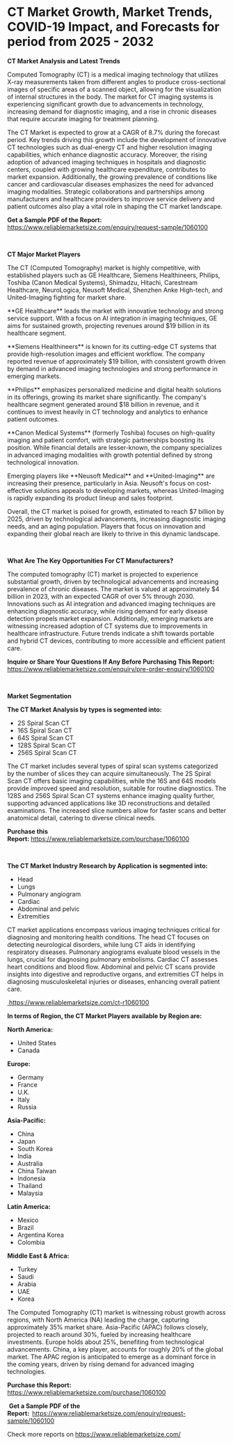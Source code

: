 <p><h1>CT Market Growth, Market Trends, COVID-19 Impact, and Forecasts for period from 2025 - 2032</h1></p><p><strong>CT Market Analysis and Latest Trends</strong></p>
<p><p>Computed Tomography (CT) is a medical imaging technology that utilizes X-ray measurements taken from different angles to produce cross-sectional images of specific areas of a scanned object, allowing for the visualization of internal structures in the body. The market for CT imaging systems is experiencing significant growth due to advancements in technology, increasing demand for diagnostic imaging, and a rise in chronic diseases that require accurate imaging for treatment planning.</p><p>The CT Market is expected to grow at a CAGR of 8.7% during the forecast period. Key trends driving this growth include the development of innovative CT technologies such as dual-energy CT and higher resolution imaging capabilities, which enhance diagnostic accuracy. Moreover, the rising adoption of advanced imaging techniques in hospitals and diagnostic centers, coupled with growing healthcare expenditure, contributes to market expansion. Additionally, the growing prevalence of conditions like cancer and cardiovascular diseases emphasizes the need for advanced imaging modalities. Strategic collaborations and partnerships among manufacturers and healthcare providers to improve service delivery and patient outcomes also play a vital role in shaping the CT market landscape.</p></p>
<p><strong>Get a Sample PDF of the Report:&nbsp;</strong> <a href="https://www.reliablemarketsize.com/enquiry/request-sample/1060100?utm_campaign=3172&utm_medium=2&utm_source=Github&utm_content=ia&utm_term=22032025&utm_id=ct">https://www.reliablemarketsize.com/enquiry/request-sample/1060100</a></p>
<p>&nbsp;</p>
<p><strong>CT Major Market Players</strong></p>
<p><p>The CT (Computed Tomography) market is highly competitive, with established players such as GE Healthcare, Siemens Healthineers, Philips, Toshiba (Canon Medical Systems), Shimadzu, Hitachi, Carestream Healthcare, NeuroLogica, Neusoft Medical, Shenzhen Anke High-tech, and United-Imaging fighting for market share.</p><p>**GE Healthcare** leads the market with innovative technology and strong service support. With a focus on AI integration in imaging techniques, GE aims for sustained growth, projecting revenues around $19 billion in its healthcare segment.</p><p>**Siemens Healthineers** is known for its cutting-edge CT systems that provide high-resolution images and efficient workflow. The company reported revenue of approximately $19 billion, with consistent growth driven by demand in advanced imaging technologies and strong performance in emerging markets.</p><p>**Philips** emphasizes personalized medicine and digital health solutions in its offerings, growing its market share significantly. The company's healthcare segment generated around $18 billion in revenue, and it continues to invest heavily in CT technology and analytics to enhance patient outcomes.</p><p>**Canon Medical Systems** (formerly Toshiba) focuses on high-quality imaging and patient comfort, with strategic partnerships boosting its position. While financial details are lesser-known, the company specializes in advanced imaging modalities with growth potential defined by strong technological innovation.</p><p>Emerging players like **Neusoft Medical** and **United-Imaging** are increasing their presence, particularly in Asia. Neusoft's focus on cost-effective solutions appeals to developing markets, whereas United-Imaging is rapidly expanding its product lineup and sales footprint.</p><p>Overall, the CT market is poised for growth, estimated to reach $7 billion by 2025, driven by technological advancements, increasing diagnostic imaging needs, and an aging population. Players that focus on innovation and expanding their global reach are likely to thrive in this dynamic landscape.</p></p>
<p>&nbsp;</p>
<p><strong>What Are The Key Opportunities For CT Manufacturers?</strong></p>
<p><p>The computed tomography (CT) market is projected to experience substantial growth, driven by technological advancements and increasing prevalence of chronic diseases. The market is valued at approximately $4 billion in 2023, with an expected CAGR of over 5% through 2030. Innovations such as AI integration and advanced imaging techniques are enhancing diagnostic accuracy, while rising demand for early disease detection propels market expansion. Additionally, emerging markets are witnessing increased adoption of CT systems due to improvements in healthcare infrastructure. Future trends indicate a shift towards portable and hybrid CT devices, contributing to more accessible and efficient patient care.</p></p>
<p><strong>Inquire or Share Your Questions If Any Before Purchasing This Report:</strong> <a href="https://www.reliablemarketsize.com/enquiry/pre-order-enquiry/1060100?utm_campaign=3172&utm_medium=2&utm_source=Github&utm_content=ia&utm_term=22032025&utm_id=ct">https://www.reliablemarketsize.com/enquiry/pre-order-enquiry/1060100</a></p>
<p>&nbsp;</p>
<p><strong>Market Segmentation</strong></p>
<p><strong>The CT Market Analysis by types is segmented into:</strong></p>
<p><ul><li>2S Spiral Scan CT</li><li>16S Spiral Scan CT</li><li>64S Spiral Scan CT</li><li>128S Spiral Scan CT</li><li>256S Spiral Scan CT</li></ul></p>
<p><p>The CT market includes several types of spiral scan systems categorized by the number of slices they can acquire simultaneously. The 2S Spiral Scan CT offers basic imaging capabilities, while the 16S and 64S models provide improved speed and resolution, suitable for routine diagnostics. The 128S and 256S Spiral Scan CT systems enhance imaging quality further, supporting advanced applications like 3D reconstructions and detailed examinations. The increased slice numbers allow for faster scans and better anatomical detail, catering to diverse clinical needs.</p></p>
<p><strong>Purchase this Report:&nbsp;</strong><a href="https://www.reliablemarketsize.com/purchase/1060100?utm_campaign=3172&utm_medium=2&utm_source=Github&utm_content=ia&utm_term=22032025&utm_id=ct">https://www.reliablemarketsize.com/purchase/1060100</a></p>
<p>&nbsp;</p>
<p><strong>The CT Market Industry Research by Application is segmented into:</strong></p>
<p><ul><li>Head</li><li>Lungs</li><li>Pulmonary angiogram</li><li>Cardiac</li><li>Abdominal and pelvic</li><li>Extremities</li></ul></p>
<p><p>CT market applications encompass various imaging techniques critical for diagnosing and monitoring health conditions. The head CT focuses on detecting neurological disorders, while lung CT aids in identifying respiratory diseases. Pulmonary angiograms evaluate blood vessels in the lungs, crucial for diagnosing pulmonary embolisms. Cardiac CT assesses heart conditions and blood flow. Abdominal and pelvic CT scans provide insights into digestive and reproductive organs, and extremities CT helps in diagnosing musculoskeletal injuries or diseases, enhancing overall patient care.</p></p>
<p><a href="https://www.reliablemarketsize.com/ct-r1060100?utm_campaign=3172&utm_medium=2&utm_source=Github&utm_content=ia&utm_term=22032025&utm_id=ct">&nbsp;https://www.reliablemarketsize.com/ct-r1060100</a></p>
<p><strong>In terms of Region, the CT Market Players available by Region are:</strong></p>
<p>
    <p> <strong> North America: </strong>
        <ul>
            <li>United States</li>
            <li>Canada</li>
        </ul>
        </p> 
    <p> <strong> Europe: </strong>
        <ul>
            <li>Germany</li>
            <li>France</li>
            <li>U.K.</li>
            <li>Italy</li>
            <li>Russia</li>
        </ul>
        </p> 
    <p> <strong> Asia-Pacific: </strong>
        <ul>
            <li>China</li>
            <li>Japan</li>
            <li>South Korea</li>
            <li>India</li>
            <li>Australia</li>
            <li>China Taiwan</li>
            <li>Indonesia</li>
            <li>Thailand</li>
            <li>Malaysia</li>
        </ul>
        </p> 
    <p> <strong> Latin America: </strong>
        <ul>
            <li>Mexico</li>
            <li>Brazil</li>
            <li>Argentina Korea</li>
            <li>Colombia</li>
        </ul>
        </p> 
    <p> <strong> Middle East & Africa: </strong>
        <ul>
            <li>Turkey</li>
            <li>Saudi</li>
            <li>Arabia</li>
            <li>UAE</li>
            <li>Korea</li>
        </ul>
    </p>
    </p>
<p><p>The Computed Tomography (CT) market is witnessing robust growth across regions, with North America (NA) leading the charge, capturing approximately 35% market share. Asia-Pacific (APAC) follows closely, projected to reach around 30%, fueled by increasing healthcare investments. Europe holds about 25%, benefiting from technological advancements. China, a key player, accounts for roughly 20% of the global market. The APAC region is anticipated to emerge as a dominant force in the coming years, driven by rising demand for advanced imaging technologies.</p></p>
<p><strong>Purchase this Report: </strong><a href="https://www.reliablemarketsize.com/purchase/1060100?utm_campaign=3172&utm_medium=2&utm_source=Github&utm_content=ia&utm_term=22032025&utm_id=ct">https://www.reliablemarketsize.com/purchase/1060100</a></p>
<p>&nbsp;<strong>Get a Sample PDF of the Report:&nbsp;&nbsp;</strong><a href="https://www.reliablemarketsize.com/enquiry/request-sample/1060100?utm_campaign=3172&utm_medium=2&utm_source=Github&utm_content=ia&utm_term=22032025&utm_id=ct">https://www.reliablemarketsize.com/enquiry/request-sample/1060100</a></p>
<p><strong></strong></p>
<p>Check more reports on <a href="https://www.reliablemarketsize.com/?utm_campaign=3172&utm_medium=2&utm_source=Github&utm_content=ia&utm_term=22032025&utm_id=ct">https://www.reliablemarketsize.com/</a></p>